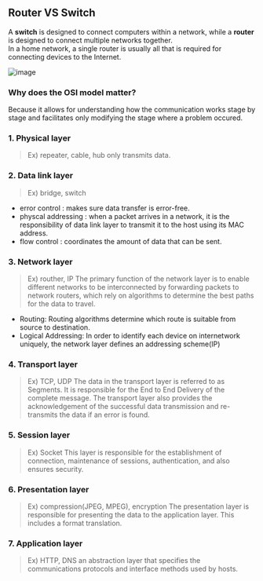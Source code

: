 ## Router VS Switch
A **switch** is designed to connect computers within a network, while a **router** is designed to connect multiple networks together.<br>
In a home network, a single router is usually all that is required for connecting devices to the Internet.<br>

![image](https://user-images.githubusercontent.com/67142421/178091500-8d4a7114-0dfb-453b-9c43-cf390349dcb7.png)

### Why does the OSI model matter?
Because it allows for understanding how the communication works stage by stage and facilitates only modifying the stage where a problem occured.

### 1. Physical layer
>Ex) repeater, cable, hub
only transmits data.

### 2. Data link layer
>Ex) bridge, switch
* error control : makes sure data transfer is error-free.
* physcal addressing : when a packet arrives in a network, it is the responsibility of data link layer to transmit it to the host using its MAC address.
* flow control : coordinates the amount of data that can be sent.

### 3. Network layer
>Ex) routher, IP
The primary function of the network layer is to enable different networks to be interconnected by forwarding packets to network routers, which rely on algorithms to determine the best paths for the data to travel.
* Routing: Routing algorithms determine which route is suitable from source to destination.
* Logical Addressing: In order to identify each device on internetwork uniquely, the network layer defines an addressing scheme(IP)

### 4. Transport layer
>Ex) TCP, UDP
The data in the transport layer is referred to as Segments. It is responsible for the End to End Delivery of the complete message. The transport layer also provides the acknowledgement of the successful data transmission and re-transmits the data if an error is found.

### 5. Session layer
>Ex) Socket
This layer is responsible for the establishment of connection, maintenance of sessions, authentication, and also ensures security.

### 6. Presentation layer
>Ex) compression(JPEG, MPEG), encryption
The presentation layer is responsible for presenting the data to the application layer. This includes a format translation.

### 7. Application layer
>Ex) HTTP, DNS
an abstraction layer that specifies the communications protocols and interface methods used by hosts.
